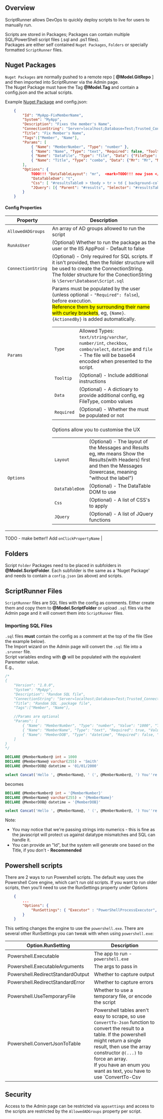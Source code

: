 ## Overview

ScriptRunner allows DevOps to quickly deploy scripts to live for users to manually run.  

Scripts are stored in Packages; Packages can contain multiple SQL/PowerShell script files (.sql and .ps1 files).  
Packages are either self contained `Nuget Packages`, `Folders` or specially formatted `ScriptRunner` files.

## Nuget Packages

`Nuget Packages` are normally pushed to a remote repo [ **@Model.GitRepo** ] and then imported into ScriptRunner via the Admin page.  
The Nuget Package must have the Tag **@Model.Tag** and contain a config.json and the actual scripts.


Example <a href="/files/MyApp_Fix_Name.1.1.3.nupkg">Nuget Package</a> and config.json:

```json
    {
        "Id": "MyApp-FixMemberName",
        "System": "MyApp",
        "Description": "Fixes the member's Name",
        "ConnectionString": "Server=localhost;Database=Test;Trusted_Connection=True;",
        "Title": "Fix Member's Name",
        "Tags":["Member", "Name"],
        "Params": [
            { "Name": "MemberNumber", "Type": "number" },
            { "Name": "Name", "Type": "text", "Required": false, "Tooltip": "Their new Name" },
            { "Name": "DataFile", "Type": "file", "Data": {"FileType": ".csv"} },
            { "Name": "Title", "Type": "combo", "Data": {"Mr": "Mr", "Mrs": "Mrs", "Dr": "Dr"}, "Required": false }
        ],
        "Options": {
            TODO!!! "DataTableLayout": "mr",  <mark>TODO!!! now json </mark>
            "DataTableDom": "t",
            "Css": [ "#resultsTable0 > tbody > tr > td { background-color: orange; cursor: copy; }" ],
            "JQuery": [{ "Parent": "#results", "Selector": "#resultsTable0 > tbody > tr > td:nth-child(1)", "Event": "click", "Function": "let $text = $(evt.target).text();  window.copyText($text, `${evt.data.script.id} ${$text} Copied!`);" }] 
        }
    }
 ```
 
#### Config Properties

| Property           | Description                                                                                                                                                                                                                                                                                                                                                                                                                                                                                                                                                                                                                                                                                                              |
| ------------------ | ------------------------------------------------------------------------------------------------------------------------------------------------------------------------------------------------------------------------------------------------------------------------------------------------------------------------------------------------------------------------------------------------------------------------------------------------------------------------------------------------------------------------------------------------------------------------------------------------------------------------------------------------------------------------------------------------------------------------ |
| `AllowedADGroups`  | An array of AD groups allowed to run the script |
| `RunAsUser`  | (Optional) Whether to run the package as the user or the IIS AppPool - Default to false |
| `ConnectionString` | (Optional) - Only required for SQL scripts. If it isn't provided, then the folder structure will be used to create the ConnectionString.<br />The folder structure for the ConectionString is `\Server\Database\Script.sql`|
| `Params`           | Params must be populated by the user (unless optional - `"Required": false`), before execution.<br /><mark>Reference them by surrounding their name with curley brackets</mark>, eg, `{Name}`. `{ActionedBy}` is added automatically.<table><tbody><tr><td>`Type`</td><td>Allowed Types: `text/string/varchar`, `number/int`, `checkbox`, `combo/select`, `datetime` and `file` - The file will be base64 encoded when presented to the script.</td></tr><tr><td>`Tooltip`</td><td>(Optional) - Include additional instructions</td></tr><tr><td>`Data`</td><td>(Optional) - A dictioary to provide additional config, eg FileType, combo values</td></tr><tr><td>`Required`</td><td>(Optional) - Whether the must be populated or not</td></tr></tbody></table> |
| `Options`          | Options allow you to customise the UX<br /><table><tbody><tr><td>`Layout`</td><td>(Optional) - The layout of the Messages and Results<br />eg, `HRm` means Show the Results(with Headers) first and then the Messages (lowercase, meaning "without the label")</td></tr><tr><td>`DataTableDom`</td><td>(Optional) - The DataTable DOM to use</td></tr><tr><td>`Css`</td><td>(Optional) - A list of CSS's to apply</td></tr><tr><td>`JQuery`</td><td>(Optional) - A list of JQuery functions</td></tr></tbody></table>

TODO - make better!!
Add `onClickPropertyName`
|

## Folders

Script `Folder` Packages need to be placed in subfolders in **@Model.ScriptFolder**.  Each subfolder is the same as a 'Nuget Package' and needs to contain a `config.json` (as above) and scripts.

## ScriptRunner Files

`ScriptRunner` files are SQL files with the config as comments.  Either create them and copy them to **@Model.ScriptFolder** or upload `.sql` files via the Admin page and it will convert them into `ScriptRunner` files.

### Importing SQL Files

`.sql` files **must** contain the config as a comment at the top of the file (See the example below).  
The Import wizard on the Admin page will convert the `.sql` file into a `.srunner` file.  
Script variables ending with **@** will be populated with the equivalent Paremeter value.  
E.g., 

```sql
/*
{	
	"Version": "1.0.0",
	"System": "MyApp", 
	"Description": "Random SQL file", 
	"ConnectionString": "Server=localhost;Database=Test;Trusted_Connection=True;",
	"Title": "Random SQL .package file", 
	"Tags":["Member", "Name"], 

	//Params are optional
	"Params": [
		{ "Name": "MemberNumber", "Type": "number", "Value": "1000", "Tooltip": "The MemberNumber" }, 
		{ "Name": "MemberName", "Type": "text", "Required": true, "Value": "Smith", "Tooltip": "Their new Name" },
		{ "Name": "MemberDOB", "Type": "datetime", "Required": false, "Value": "01/01/2000" }
	]
}
*/

DECLARE @MemberNumber@ int = 1000 
DECLARE @MemberName@ varchar(255) = 'Smith' 
DECLARE @MemberDOB@ datetime = '01/01/2000'

select Concat('Hello ', @MemberName@, ' (', @MemberNumber@, ') You''re DOB is ', @MemberDOB@)
```

becomes

```sql
DECLARE @MemberNumber@ int = '{MemberNumber}'
DECLARE @MemberName@ varchar(255) = '{MemberName}' 
DECLARE @MemberDOB@ datetime = '{MemberDOB}'

select Concat('Hello ', @MemberName@, ' (', @MemberNumber@, ') You''re DOB is ', @MemberDOB@)
```

Note: 
* You may notice that we're passing strings into numerics - this is fine as the javascript will protect us against datatype mismatches and SQL can handle it.
* You can provide an "Id", but the system will generate one based on the Title, if you don't - **Recommended**

## Powershell scripts 
There are 2 ways to run Powershell scripts.  The default way uses the Powershell Core engine, which can't run old scripts.
If you want to run older scripts, then you'll need to use the RunSettings property under Options
```json
    {
        ...
        "Options": {
            "RunSettings": { "Executor" : "PowerShellProcessExecutor", "Powershell.ConvertJsonToTable": true }
        }
    }
```
This setting changes the engine to use the `powershell.exe`.
There are several other RunSettings you can tweak with when using `powershell.exe`:

| Option.RunSetting                 | Description                                           |
| --------------------------------- | ----------------------------------------------------- |
| Powershell.Executable             | The app to run - `powershell.exe`                     |
| Powershell.ExecutableArguments    | The args to pass in                                   |
| Powershell.RedirectStandardOutput | Whether to capture output                             |
| Powershell.RedirectStandardError  | Whether to capture errors                             |
| Powershell.UseTemporaryFile       | Whether to use a temporary file, or encode the script |
| Powershell.ConvertJsonToTable    | Powershell tables aren't easy to scrape, so use `ConvertTo-Json` function to convert the result to a table.  If the powershell might return a single result, then use the array constructor `@(...)` to force an array.  <br />If you have an enum you want as text, you have to use `ConvertTo-Csv | ConvertFrom-Csv | ConvertTo-Json` or `ConvertTo-Json -EnumsAsStrings` with PS Core. |


## Security
Access to the Admin page can be restricted via `appsettings` and access to the scripts are restricted by the `AllowedADGroups` property per script.

